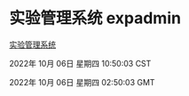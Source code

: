 # 实验管理系统 expadmin
[实验管理系统](http://27.19.32.34:56808/expadmin-782313d2-e1b1-4ea7-932e-3a55e6a1a4d0/)

2022年 10月 06日 星期四 10:50:03 CST

2022年 10月 06日 星期四 02:50:03 GMT
